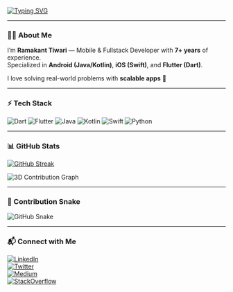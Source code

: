 [![Typing SVG](https://readme-typing-svg.demolab.com?font=Fira+Code&pause=800&color=36BCF7&width=600&lines=$+flutter+clean;$+flutter+pub+get;Hi,+I'm+Ramakant+Tiwari;Mobile+%26+Fullstack+Specialist;7%2B+years+experience)](https://git.io/typing-svg)

---

### 🧑‍💻 About Me  
I’m **Ramakant Tiwari** — Mobile & Fullstack Developer with **7+ years** of experience.  
Specialized in **Android (Java/Kotlin)**, **iOS (Swift)**, and **Flutter (Dart)**.  

I love solving real-world problems with **scalable apps** 🚀  

---

### ⚡ Tech Stack  

![Dart](https://img.shields.io/badge/Dart-0175C2?style=for-the-badge&logo=dart&logoColor=white)
![Flutter](https://img.shields.io/badge/Flutter-02569B?style=for-the-badge&logo=flutter&logoColor=white)
![Java](https://img.shields.io/badge/Java-ED8B00?style=for-the-badge&logo=openjdk&logoColor=white)
![Kotlin](https://img.shields.io/badge/Kotlin-7F52FF?style=for-the-badge&logo=kotlin&logoColor=white)
![Swift](https://img.shields.io/badge/Swift-FA7343?style=for-the-badge&logo=swift&logoColor=white)
![Python](https://img.shields.io/badge/Python-3776AB?style=for-the-badge&logo=python&logoColor=white)

---

### 📊 GitHub Stats  

[![GitHub Streak](https://streak-stats.demolab.com?user=tech-ramakant&theme=tokyonight&hide_border=true)](https://git.io/streak-stats)  

![3D Contribution Graph](./profile-3d-contrib/profile-night-rainbow.svg)  

---

### 🐍 Contribution Snake  
![GitHub Snake](https://github.com/tech-ramakant/tech-ramakant/blob/output/github-contribution-grid-snake.svg)

---

### 📬 Connect with Me  

[![LinkedIn](https://img.shields.io/badge/LinkedIn-0A66C2?style=for-the-badge&logo=linkedin&logoColor=white)](https://linkedin.com/in/tech-ramakant)  
[![Twitter](https://img.shields.io/badge/Twitter-1DA1F2?style=for-the-badge&logo=twitter&logoColor=white)](https://x.com/tech_ramakant)  
[![Medium](https://img.shields.io/badge/Medium-000000?style=for-the-badge&logo=medium&logoColor=white)](https://medium.com/@tech.ramakant)  
[![StackOverflow](https://img.shields.io/badge/StackOverflow-F58025?style=for-the-badge&logo=stackoverflow&logoColor=white)](https://stackoverflow.com/users/28200428/tech-ramakant)  
